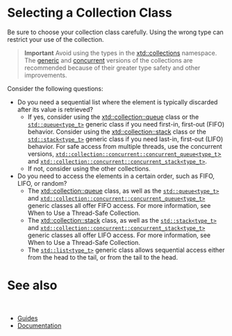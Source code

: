 # Selecting a Collection Class

Be sure to choose your collection class carefully. Using the wrong type can restrict your use of the collection.

> **Important**
> Avoid using the types in the [xtd::collections](https://gammasoft71.github.io/xtd/reference_guides/latest/namespacextd_1_1collections.html) namespace. The [generic](https://en.cppreference.com/w/cpp/container) and [concurrent](javascript:void(0)) versions of the collections are recommended because of their greater type safety and other improvements.

Consider the following questions:

* Do you need a sequential list where the element is typically discarded after its value is retrieved?
  * If yes, consider using the [xtd::collection::queue](javascript:void(0)) class or the [`std::queue<type_t>`](https://en.cppreference.com/w/cpp/container/queue) generic class if you need first-in, first-out (FIFO) behavior. Consider using the [xtd::collection::stack](javascript:void(0)) class or the [`std::stack<type_t>`](https://en.cppreference.com/w/cpp/container/stack) generic class if you need last-in, first-out (LIFO) behavior. For safe access from multiple threads, use the concurrent versions, [`xtd::collection::concurrent::concurrent_queue<type_t`>](javascript:void(0)) and [`xtd::collection::concurrent::concurrent_stack<type_t>`](javascript:void(0)).
  * If not, consider using the other collections.
* Do you need to access the elements in a certain order, such as FIFO, LIFO, or random?
  * The [xtd::collection::queue](javascript:void(0)) class, as well as the [`std::queue<type_t>`](https://en.cppreference.com/w/cpp/container/queue) and [`xtd::collection::concurrent::concurrent_queue<type_t>`](javascript:void(0)) generic classes all offer FIFO access. For more information, see When to Use a Thread-Safe Collection.
  * The  [xtd::collection::stack](javascript:void(0)) class, as well as the [`std::stack<type_t>`](https://en.cppreference.com/w/cpp/container/stack) and [`xtd::collection::concurrent::concurrent_stack<type_t>`](javascript:void(0)) generic classes all offer LIFO access. For more information, see When to Use a Thread-Safe Collection.
  * The [`std::list<type_t>`](https://en.cppreference.com/w/cpp/container/list) generic class allows sequential access either from the head to the tail, or from the tail to the head.

# See also
​
* [Guides](/docs/documentation/guides)
* [Documentation](/docs/documentation)

[//]: # (https://learn.microsoft.com/en-us/dotnet/standard/collections/selecting-a-collection-class)
